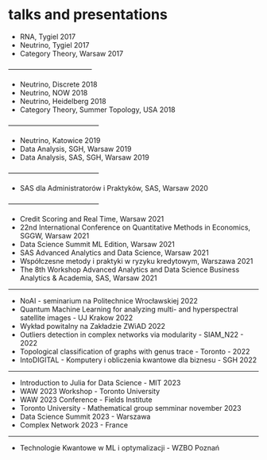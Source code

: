 # talks and presentations


- RNA, Tygiel 2017
- Neutrino, Tygiel 2017
- Category Theory, Warsaw 2017

————————————
- Neutrino, Discrete 2018
- Neutrino, NOW 2018
- Neutrino, Heidelberg 2018
- Category Theory, Summer Topology, USA 2018

—————————————
- Neutrino, Katowice 2019
- Data Analysis, SGH, Warsaw 2019
- Data Analysis, SAS, SGH, Warsaw 2019

—————————————
- SAS dla Administratorów i Praktyków, SAS, Warsaw 2020

—————————————
- Credit Scoring and Real Time, Warsaw 2021
- 22nd International Conference on Quantitative Methods in Economics, SGGW, Warsaw 2021
- Data Science Summit ML Edition, Warsaw 2021
- SAS Advanced Analytics and Data Science, Warsaw 2021
- Współczesne metody i praktyki w ryzyku kredytowym, Warszawa 2021
- The 8th Workshop Advanced Analytics and Data Science Business Analytics & Academia, SAS, Warsaw 2021

----------------------------------------
- NoAI - seminarium na Politechnice Wrocławskiej 2022
- Quantum Machine Learning for analyzing multi- and hyperspectral satellite images - UJ Krakow 2022
- Wykład powitalny na Zakładzie ZWiAD 2022
- Outliers detection in complex networks via modularity - SIAM_N22 - 2022
- Topological classification of graphs with genus trace - Toronto - 2022
- IntoDIGITAL - Komputery i obliczenia kwantowe dla biznesu - SGH 2022

----------------------------------------
- Introduction to Julia for Data Science - MIT 2023
- WAW 2023 Workshop - Toronto University 
- WAW 2023 Conference - Fields Institute
- Toronto University - Mathematical group semminar november 2023
- Data Science Summit 2023 - Warszawa
- Complex Network 2023 - France

--------------------------------------
- Technologie Kwantowe w ML i optymalizacji - WZBO Poznań 

